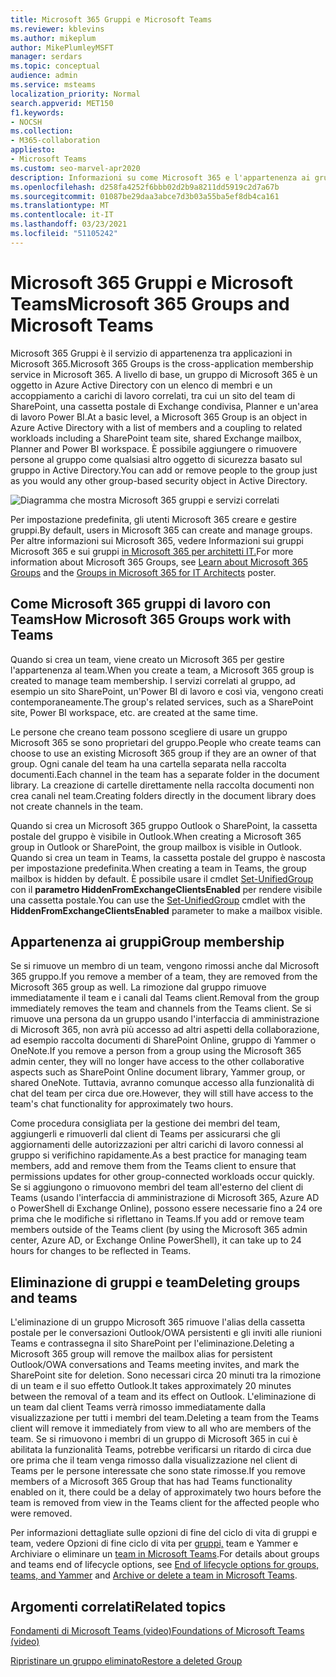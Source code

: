 ```yaml
---
title: Microsoft 365 Gruppi e Microsoft Teams
ms.reviewer: kblevins
ms.author: mikeplum
author: MikePlumleyMSFT
manager: serdars
ms.topic: conceptual
audience: admin
ms.service: msteams
localization_priority: Normal
search.appverid: MET150
f1.keywords:
- NOCSH
ms.collection:
- M365-collaboration
appliesto:
- Microsoft Teams
ms.custom: seo-marvel-apr2020
description: Informazioni su come Microsoft 365 e l'appartenenza ai gruppi con Microsoft Teams.
ms.openlocfilehash: d258fa4252f6bbb02d2b9a8211dd5919c2d7a67b
ms.sourcegitcommit: 01087be29daa3abce7d3b03a55ba5ef8db4ca161
ms.translationtype: MT
ms.contentlocale: it-IT
ms.lasthandoff: 03/23/2021
ms.locfileid: "51105242"
---
```

# <a name="microsoft-365-groups-and-microsoft-teams"></a><span data-ttu-id="c5465-103">Microsoft 365 Gruppi e Microsoft Teams</span><span class="sxs-lookup"><span data-stu-id="c5465-103">Microsoft 365 Groups and Microsoft Teams</span></span>

<span data-ttu-id="c5465-104">Microsoft 365 Gruppi è il servizio di appartenenza tra applicazioni in Microsoft 365.</span><span class="sxs-lookup"><span data-stu-id="c5465-104">Microsoft 365 Groups is the cross-application membership service in Microsoft 365.</span></span> <span data-ttu-id="c5465-105">A livello di base, un gruppo di Microsoft 365 è un oggetto in Azure Active Directory con un elenco di membri e un accoppiamento a carichi di lavoro correlati, tra cui un sito del team di SharePoint, una cassetta postale di Exchange condivisa, Planner e un'area di lavoro Power BI.</span><span class="sxs-lookup"><span data-stu-id="c5465-105">At a basic level, a Microsoft 365 Group is an object in Azure Active Directory with a list of members and a coupling to related workloads including a SharePoint team site, shared Exchange mailbox, Planner and Power BI workspace.</span></span> <span data-ttu-id="c5465-106">È possibile aggiungere o rimuovere persone al gruppo come qualsiasi altro oggetto di sicurezza basato sul gruppo in Active Directory.</span><span class="sxs-lookup"><span data-stu-id="c5465-106">You can add or remove people to the group just as you would any other group-based security object in Active Directory.</span></span>

![Diagramma che mostra Microsoft 365 gruppi e servizi correlati](/microsoft-365/media/microsoft-365-groups-hub-spoke.png?view=o365-worldwide)

<span data-ttu-id="c5465-108">Per impostazione predefinita, gli utenti Microsoft 365 creare e gestire gruppi.</span><span class="sxs-lookup"><span data-stu-id="c5465-108">By default, users in Microsoft 365 can create and manage groups.</span></span> <span data-ttu-id="c5465-109">Per altre informazioni sui Microsoft 365, [](https://support.office.com/article/b565caa1-5c40-40ef-9915-60fdb2d97fa2) vedere Informazioni sui gruppi Microsoft 365 e sui gruppi [in Microsoft 365 per architetti IT.](teams-architecture-solutions-posters.md#groups-in-microsoft-365)</span><span class="sxs-lookup"><span data-stu-id="c5465-109">For more information about Microsoft 365 Groups, see [Learn about Microsoft 365 Groups](https://support.office.com/article/b565caa1-5c40-40ef-9915-60fdb2d97fa2) and the [Groups in Microsoft 365 for IT Architects](teams-architecture-solutions-posters.md#groups-in-microsoft-365) poster.</span></span>

## <a name="how-microsoft-365-groups-work-with-teams"></a><span data-ttu-id="c5465-110">Come Microsoft 365 gruppi di lavoro con Teams</span><span class="sxs-lookup"><span data-stu-id="c5465-110">How Microsoft 365 Groups work with Teams</span></span>

<span data-ttu-id="c5465-111">Quando si crea un team, viene creato un Microsoft 365 per gestire l'appartenenza al team.</span><span class="sxs-lookup"><span data-stu-id="c5465-111">When you create a team, a Microsoft 365 group is created to manage team membership.</span></span> <span data-ttu-id="c5465-112">I servizi correlati al gruppo, ad esempio un sito SharePoint, un'Power BI di lavoro e così via, vengono creati contemporaneamente.</span><span class="sxs-lookup"><span data-stu-id="c5465-112">The group's related services, such as a SharePoint site, Power BI workspace, etc. are created at the same time.</span></span>

<span data-ttu-id="c5465-113">Le persone che creano team possono scegliere di usare un gruppo Microsoft 365 se sono proprietari del gruppo.</span><span class="sxs-lookup"><span data-stu-id="c5465-113">People who create teams can choose to use an existing Microsoft 365 group if they are an owner of that group.</span></span> <span data-ttu-id="c5465-114">Ogni canale del team ha una cartella separata nella raccolta documenti.</span><span class="sxs-lookup"><span data-stu-id="c5465-114">Each channel in the team has a separate folder in the document library.</span></span> <span data-ttu-id="c5465-115">La creazione di cartelle direttamente nella raccolta documenti non crea canali nel team.</span><span class="sxs-lookup"><span data-stu-id="c5465-115">Creating folders directly in the document library does not create channels in the team.</span></span>

<span data-ttu-id="c5465-116">Quando si crea un Microsoft 365 gruppo Outlook o SharePoint, la cassetta postale del gruppo è visibile in Outlook.</span><span class="sxs-lookup"><span data-stu-id="c5465-116">When creating a Microsoft 365 group in Outlook or SharePoint, the group mailbox is visible in Outlook.</span></span> <span data-ttu-id="c5465-117">Quando si crea un team in Teams, la cassetta postale del gruppo è nascosta per impostazione predefinita.</span><span class="sxs-lookup"><span data-stu-id="c5465-117">When creating a team in Teams, the group mailbox is hidden by default.</span></span> <span data-ttu-id="c5465-118">È possibile usare il cmdlet [Set-UnifiedGroup](/powershell/module/exchange/users-and-groups/set-unifiedgroup) con il **parametro HiddenFromExchangeClientsEnabled** per rendere visibile una cassetta postale.</span><span class="sxs-lookup"><span data-stu-id="c5465-118">You can use the [Set-UnifiedGroup](/powershell/module/exchange/users-and-groups/set-unifiedgroup) cmdlet with the **HiddenFromExchangeClientsEnabled** parameter to make a mailbox visible.</span></span>

## <a name="group-membership"></a><span data-ttu-id="c5465-119">Appartenenza ai gruppi</span><span class="sxs-lookup"><span data-stu-id="c5465-119">Group membership</span></span>

<span data-ttu-id="c5465-120">Se si rimuove un membro di un team, vengono rimossi anche dal Microsoft 365 gruppo.</span><span class="sxs-lookup"><span data-stu-id="c5465-120">If you remove a member of a team, they are removed from the Microsoft 365 group as well.</span></span> <span data-ttu-id="c5465-121">La rimozione dal gruppo rimuove immediatamente il team e i canali dal Teams client.</span><span class="sxs-lookup"><span data-stu-id="c5465-121">Removal from the group immediately removes the team and channels from the Teams client.</span></span> <span data-ttu-id="c5465-122">Se si rimuove una persona da un gruppo usando l'interfaccia di amministrazione di Microsoft 365, non avrà più accesso ad altri aspetti della collaborazione, ad esempio raccolta documenti di SharePoint Online, gruppo di Yammer o OneNote.</span><span class="sxs-lookup"><span data-stu-id="c5465-122">If you remove a person from a group using the Microsoft 365 admin center, they will no longer have access to the other collaborative aspects such as SharePoint Online document library, Yammer group, or shared OneNote.</span></span> <span data-ttu-id="c5465-123">Tuttavia, avranno comunque accesso alla funzionalità di chat del team per circa due ore.</span><span class="sxs-lookup"><span data-stu-id="c5465-123">However, they will still have access to the team's chat functionality for approximately two hours.</span></span>

<span data-ttu-id="c5465-124">Come procedura consigliata per la gestione dei membri del team, aggiungerli e rimuoverli dal client di Teams per assicurarsi che gli aggiornamenti delle autorizzazioni per altri carichi di lavoro connessi al gruppo si verifichino rapidamente.</span><span class="sxs-lookup"><span data-stu-id="c5465-124">As a best practice for managing team members, add and remove them from the Teams client to ensure that permissions updates for other group-connected workloads occur quickly.</span></span> <span data-ttu-id="c5465-125">Se si aggiungono o rimuovono membri del team all'esterno del client di Teams (usando l'interfaccia di amministrazione di Microsoft 365, Azure AD o PowerShell di Exchange Online), possono essere necessarie fino a 24 ore prima che le modifiche si riflettano in Teams.</span><span class="sxs-lookup"><span data-stu-id="c5465-125">If you add or remove team members outside of the Teams client (by using the Microsoft 365 admin center, Azure AD, or Exchange Online PowerShell), it can take up to 24 hours for changes to be reflected in Teams.</span></span>

## <a name="deleting-groups-and-teams"></a><span data-ttu-id="c5465-126">Eliminazione di gruppi e team</span><span class="sxs-lookup"><span data-stu-id="c5465-126">Deleting groups and teams</span></span>

<span data-ttu-id="c5465-127">L'eliminazione di un gruppo Microsoft 365 rimuove l'alias della cassetta postale per le conversazioni Outlook/OWA persistenti e gli inviti alle riunioni Teams e contrassegna il sito SharePoint per l'eliminazione.</span><span class="sxs-lookup"><span data-stu-id="c5465-127">Deleting a Microsoft 365 group will remove the mailbox alias for persistent Outlook/OWA conversations and Teams meeting invites, and mark the SharePoint site for deletion.</span></span> <span data-ttu-id="c5465-128">Sono necessari circa 20 minuti tra la rimozione di un team e il suo effetto Outlook.</span><span class="sxs-lookup"><span data-stu-id="c5465-128">It takes approximately 20 minutes between the removal of a team and its effect on Outlook.</span></span> <span data-ttu-id="c5465-129">L'eliminazione di un team dal client Teams verrà rimosso immediatamente dalla visualizzazione per tutti i membri del team.</span><span class="sxs-lookup"><span data-stu-id="c5465-129">Deleting a team from the Teams client will remove it immediately from view to all who are members of the team.</span></span> <span data-ttu-id="c5465-130">Se si rimuovono i membri di un gruppo di Microsoft 365 in cui è abilitata la funzionalità Teams, potrebbe verificarsi un ritardo di circa due ore prima che il team venga rimosso dalla visualizzazione nel client di Teams per le persone interessate che sono state rimosse.</span><span class="sxs-lookup"><span data-stu-id="c5465-130">If you remove members of a Microsoft 365 Group that has had Teams functionality enabled on it, there could be a delay of approximately two hours before the team is removed from view in the Teams client for the affected people who were removed.</span></span>

<span data-ttu-id="c5465-131">Per informazioni dettagliate sulle opzioni di fine del ciclo di vita di gruppi e team, vedere Opzioni di fine ciclo di vita per [gruppi,](/microsoft-365/solutions/end-life-cycle-groups-teams-sites-yammer) team e Yammer e Archiviare o eliminare un [team in Microsoft Teams](./archive-or-delete-a-team.md).</span><span class="sxs-lookup"><span data-stu-id="c5465-131">For details about groups and teams end of lifecycle options, see  [End of lifecycle options for groups, teams, and Yammer](/microsoft-365/solutions/end-life-cycle-groups-teams-sites-yammer) and [Archive or delete a team in Microsoft Teams](./archive-or-delete-a-team.md).</span></span>

## <a name="related-topics"></a><span data-ttu-id="c5465-132">Argomenti correlati</span><span class="sxs-lookup"><span data-stu-id="c5465-132">Related topics</span></span>

[<span data-ttu-id="c5465-133">Fondamenti di Microsoft Teams (video)</span><span class="sxs-lookup"><span data-stu-id="c5465-133">Foundations of Microsoft Teams (video)</span></span>](https://aka.ms/teams-foundations)

[<span data-ttu-id="c5465-134">Ripristinare un gruppo eliminato</span><span class="sxs-lookup"><span data-stu-id="c5465-134">Restore a deleted Group</span></span>](/microsoft-365/admin/create-groups/restore-deleted-group)